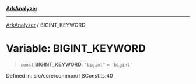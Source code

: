 [**ArkAnalyzer**](../README.md)

***

[ArkAnalyzer](../globals.md) / BIGINT\_KEYWORD

# Variable: BIGINT\_KEYWORD

> `const` **BIGINT\_KEYWORD**: `"bigint"` = `'bigint'`

Defined in: src/core/common/TSConst.ts:40
